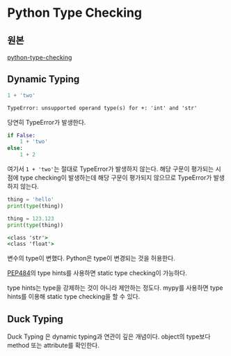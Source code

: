 # Python Type Checking

## 원본

[python-type-checking](https://realpython.com/python-type-checking/)

## Dynamic Typing

```py
1 + 'two'
```

```txt
TypeError: unsupported operand type(s) for +: 'int' and 'str'
```

당연히 TypeError가 발생한다.

```py
if False:
    1 + 'two'
else:
    1 + 2
```

여기서 `1 + 'two'`는 절대로 TypeError가 발생하지 않는다. 해당 구문이 평가되는 시점에 type checking이 발생하는데 해당 구문이 평가되지 않으므로 TypeError가 발생하지 않는다.

```py
thing = 'hello'
print(type(thing))

thing = 123.123
print(type(thing))
```

```cmd
<class 'str'>
<class 'float'>
```

변수의 type이 변했다. Python은 type이 변경되는 것을 허용한다.

[PEP484](https://www.python.org/dev/peps/pep-0484/)의 type hints를 사용하면 static type checking이 가능하다.

type hints는 type을 강제하는 것이 아니라 제안하는 정도다. mypy를 사용하면 type hints를 이용해 static type checking을 할 수 있다.

## Duck Typing

Duck Typing 은 dynamic typing과 연관이 깊은 개념이다. object의 type보다 method 또는 attribute를 확인한다.
